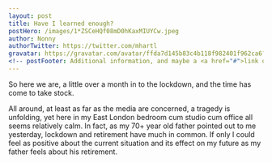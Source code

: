 ```yaml
---
layout: post
title: Have I learned enough?
postHero: /images/1*ZSCeHQf08mD0hKaxMIUYCw.jpeg
author: Nonny
authorTwitter: https://twitter.com/mhartl
gravatar: https://gravatar.com/avatar/ffda7d145b83c4b118f982401f962ca6?s=150
<!-- postFooter: Additional information, and maybe a <a href="#">link or two</a> -->
---
```


So here we are, a little over a month in to the lockdown, and the time has come to take stock.

All around, at least as far as the media are concerned, a tragedy is unfolding, yet here in my East London bedroom cum studio cum office all seems relatively calm. In fact, as my 70+ year old father pointed out to me yesterday, lockdown and retirement have much in common. If only I could feel as positive about the current situation and its effect on my future as my father feels about his retirement.

<!-- <a href="/images/large/slide1.jpg"><img class="pull-left" style="width: 400px" src="/images/small/slide1.jpg"
     alt="garden flowers"></a> -->
